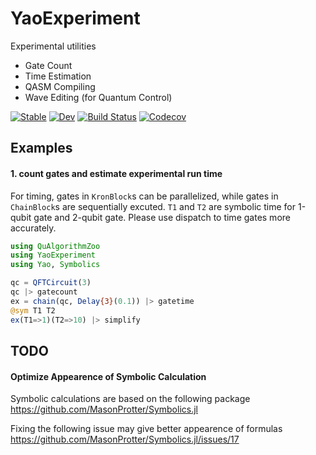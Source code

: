 # YaoExperiment

Experimental utilities
* Gate Count
* Time Estimation
* QASM Compiling
* Wave Editing (for Quantum Control)

[![Stable](https://img.shields.io/badge/docs-stable-blue.svg)](https://GiggleLiu.github.io/YaoExperiment.jl/stable)
[![Dev](https://img.shields.io/badge/docs-dev-blue.svg)](https://GiggleLiu.github.io/YaoExperiment.jl/dev)
[![Build Status](https://travis-ci.com/GiggleLiu/YaoExperiment.jl.svg?branch=master)](https://travis-ci.com/GiggleLiu/YaoExperiment.jl)
[![Codecov](https://codecov.io/gh/GiggleLiu/YaoExperiment.jl/branch/master/graph/badge.svg)](https://codecov.io/gh/GiggleLiu/YaoExperiment.jl)

## Examples
#### 1. count gates and estimate experimental run time
For timing, gates in `KronBlock`s can be parallelized, while gates in `ChainBlock`s are sequentially excuted. `T1` and `T2` are symbolic time for 1-qubit gate and 2-qubit gate. Please use dispatch to time gates more accurately.

```julia
using QuAlgorithmZoo
using YaoExperiment
using Yao, Symbolics

qc = QFTCircuit(3)
qc |> gatecount
ex = chain(qc, Delay{3}(0.1)) |> gatetime
@sym T1 T2
ex(T1=>1)(T2=>10) |> simplify
```

## TODO
#### Optimize Appearence of Symbolic Calculation
Symbolic calculations are based on the following package
https://github.com/MasonProtter/Symbolics.jl

Fixing the following issue may give better appearence of formulas
https://github.com/MasonProtter/Symbolics.jl/issues/17
